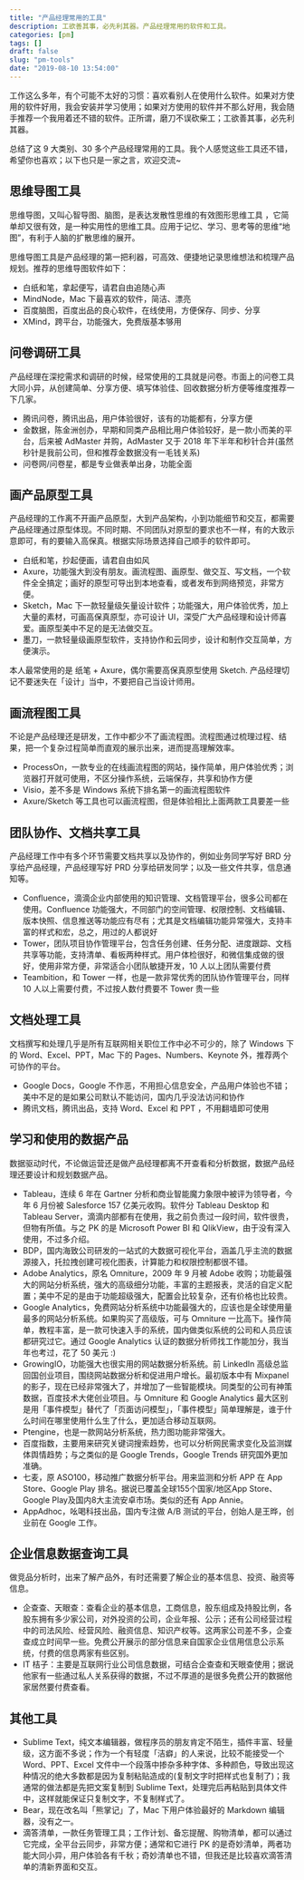 ```yaml
---
title: "产品经理常用的工具"
description: 工欲善其事，必先利其器。产品经理常用的软件和工具。
categories: [pm]
tags: []
draft: false
slug: "pm-tools"
date: "2019-08-10 13:54:00"
---
```


工作这么多年，有个可能不太好的习惯：喜欢看别人在使用什么软件。如果对方使用的软件好用，我会安装并学习使用；如果对方使用的软件并不那么好用，我会随手推荐一个我用着还不错的软件。正所谓，磨刀不误砍柴工；工欲善其事，必先利其器。

总结了这 9 大类别、30 多个产品经理常用的工具。我个人感觉这些工具还不错，希望你也喜欢；以下也只是一家之言，欢迎交流~

## 思维导图工具

思维导图，又叫心智导图、脑图，是表达发散性思维的有效图形思维工具 ，它简单却又很有效，是一种实用性的思维工具。应用于记忆、学习、思考等的思维“地图”，有利于人脑的扩散思维的展开。

思维导图工具是产品经理的第一把利器，可高效、便捷地记录思维想法和梳理产品规划。推荐的思维导图软件如下：

* 白纸和笔，拿起便写，请君自由追随心声
* MindNode，Mac 下最喜欢的软件，简洁、漂亮
* 百度脑图，百度出品的良心软件，在线使用，方便保存、同步、分享
* XMind，跨平台，功能强大，免费版基本够用
## 问卷调研工具

产品经理在深挖需求和调研的时候，经常使用的工具就是问卷。市面上的问卷工具大同小异，从创建简单、分享方便、填写体验佳、回收数据分析方便等维度推荐一下几家。

* 腾讯问卷，腾讯出品，用户体验很好，该有的功能都有，分享方便
* 金数据，陈金洲创办，早期和同类产品相比用户体验较好，是一款小而美的平台，后来被 AdMaster 并购，AdMaster 又于 2018 年下半年和秒针合并(虽然秒针是我前公司，但和推荐金数据没有一毛钱关系)
* 问卷网/问卷星，都是专业做表单出身，功能全面
## 画产品原型工具

产品经理的工作离不开画产品原型，大到产品架构，小到功能细节和交互，都需要产品经理通过原型体现。不同时期、不同团队对原型的要求也不一样，有的大致示意即可，有的要输入高保真。根据实际场景选择自己顺手的软件即可。

* 白纸和笔，抄起便画，请君自由如风
* Axure，功能强大到没有朋友。画流程图、画原型、做交互、写文档，一个软件全全搞定；画好的原型可导出到本地查看，或者发布到网络预览，非常方便。
* Sketch，Mac 下一款轻量级矢量设计软件；功能强大，用户体验优秀，加上大量的素材，可画高保真原型，亦可设计 UI，深受广大产品经理和设计师喜爱。画原型美中不足的是无法做交互。
* 墨刀，一款轻量级画原型软件，支持协作和云同步，设计和制作交互简单，方便演示。

本人最常使用的是 纸笔 + Axure，偶尔需要高保真原型使用 Sketch. 产品经理切记不要迷失在「设计」当中，不要把自己当设计师用。

## 画流程图工具

不论是产品经理还是研发，工作中都少不了画流程图。流程图通过梳理过程、结果，把一个复杂过程简单而直观的展示出来，进而提高理解效率。

* ProcessOn，一款专业的在线画流程图的网站，操作简单，用户体验优秀；浏览器打开就可使用，不区分操作系统，云端保存，共享和协作方便
* Visio，差不多是 Windows 系统下排名第一的画流程图软件
* Axure/Sketch 等工具也可以画流程图，但是体验相比上面两款工具要差一些

## 团队协作、文档共享工具

产品经理工作中有多个环节需要文档共享以及协作的，例如业务同学写好 BRD 分享给产品经理，产品经理写好 PRD 分享给研发同学；以及一些文件共享，信息通知等。

* Confluence，滴滴企业内部使用的知识管理、文档管理平台，很多公司都在使用。Confluence 功能强大，不同部门的空间管理、权限控制、文档编辑、版本快照、信息推送等功能应有尽有；尤其是文档编辑功能异常强大，支持丰富的样式和宏，总之，用过的人都说好
* Tower，团队项目协作管理平台，包含任务创建、任务分配、进度跟踪、文档共享等功能，支持清单、看板两种样式。用户体检很好，和微信集成做的很好，使用非常方便，非常适合小团队敏捷开发，10 人以上团队需要付费
* Teambition，和 Tower 一样，也是一款非常优秀的团队协作管理平台，同样 10 人以上需要付费，不过按人数付费要不 Tower 贵一些

## 文档处理工具

文档撰写和处理几乎是所有互联网相关职位工作中必不可少的，除了 Windows 下的 Word、Excel、PPT，Mac 下的 Pages、Numbers、Keynote 外，推荐两个可协作的平台。

* Google Docs，Google 不作恶，不用担心信息安全，产品用户体验也不错；美中不足的是如果公司默认不能访问，国内几乎没法访问和协作
* 腾讯文档，腾讯出品，支持 Word、Excel 和 PPT ，不用翻墙即可使用

## 学习和使用的数据产品

数据驱动时代，不论做运营还是做产品经理都离不开查看和分析数据，数据产品经理还要设计和规划数据产品。

* Tableau，连续 6 年在 Gartner 分析和商业智能魔力象限中被评为领导者，今年 6 月份被 Salesforce 157 亿美元收购。软件分 Tableau Desktop 和 Tableau Server，滴滴内部都有在使用，我之前负责过一段时间，软件很贵，但物有所值。与之 PK 的是 Microsoft Power BI 和 QlikView，由于没有深入使用，不过多介绍。
* BDP，国内海致公司研发的一站式的大数据可视化平台，涵盖几乎主流的数据源接入，托拉拽创建可视化图表，计算能力和权限控制都很不错。
* Adobe Analytics，原名 Omniture，2009 年 9 月被 Adobe 收购；功能最强大的网站分析系统，强大的高级细分功能，丰富的主题报表，灵活的自定义配置；美中不足的是由于功能超级强大，配置会比较复杂，还有价格也比较贵。
* Google Analytics，免费网站分析系统中功能最强大的，应该也是全球使用量最多的网站分析系统。如果购买了高级版，可与 Omniture 一比高下。操作简单，教程丰富，是一款可快速入手的系统，国内做类似系统的公司和人员应该都研究过它。通过 Google Analytics 认证的数据分析师找工作能加分，我当年也考过，花了 50 美元 :)
* GrowingIO，功能强大也很实用的网站数据分析系统。前 LinkedIn 高级总监回国创业项目，围绕网站数据分析和促进用户增长。最初版本中有 Mixpanel 的影子，现在已经非常强大了，并增加了一些智能模块。同类型的公司有神策数据，百度技术大佬创业项目。与 Omniture 和 Google Analytics 最大区别是用「事件模型」替代了「页面访问模型」，「事件模型」简单理解是，谁于什么时间在哪里使用什么生了什么，更加适合移动互联网。
* Ptengine，也是一款网站分析系统，热力图功能非常强大。
* 百度指数，主要用来研究关键词搜索趋势，也可以分析网民需求变化及监测媒体舆情趋势；与之类似的是 Google Trends，Google Trends 研究国外更加准确。
* 七麦，原 ASO100，移动推广数据分析平台。用来监测和分析 APP 在 App Store、Google Play 排名。据说已覆盖全球155个国家/地区App Store、Google Play及国内8大主流安卓市场。类似的还有 App Annie。
* AppAdhoc，吆喝科技出品，国内专注做 A/B 测试的平台，创始人是王晔，创业前在 Google 工作。
## 企业信息数据查询工具

做竞品分析时，出来了解产品外，有时还需要了解企业的基本信息、投资、融资等信息。
* 企查查、天眼查：查看企业的基本信息，工商信息，股东组成及持股比例，各股东拥有多少家公司，对外投资的公司，企业年报、公示；还有公司经营过程中的司法风险、经营风险、融资信息、知识产权等。这两家公司差不多，企查查成立时间早一些。免费公开展示的部分信息来自国家企业信用信息公示系统，付费的信息两家有些区别。
* IT 桔子：主要是互联网行业公司信息数据，可结合企查查和天眼查使用；据说他家有一些通过私人关系获得的数据，不过不厚道的是很多免费公开的数据他家居然要付费查看。

## 其他工具

* Sublime Text，纯文本编辑器，做程序员的朋友肯定不陌生，插件丰富、轻量级，这方面不多说；作为一个有轻度「洁癖」的人来说，比较不能接受一个 Word、PPT、Excel 文件中一个段落中掺杂多种字体、多种颜色，导致出现这种情况的绝大多数都是因为复制粘贴造成的(复制文字时把样式也复制了)；我通常的做法都是先把文案复制到 Sublime Text，处理完后再粘贴到具体文件中，这样就能保证只复制文字，不复制样式了。
* Bear，现在改名叫「熊掌记」了，Mac 下用户体验最好的 Markdown 编辑器，没有之一。
* 滴答清单，一款任务管理工具；工作计划、备忘提醒、购物清单，都可以通过它完成，全平台云同步，非常方便；通常和它进行 PK 的是奇妙清单，两者功能大同小异，用户体验各有千秋；奇妙清单也不错，但我还是比较喜欢滴答清单的清新界面和交互。

